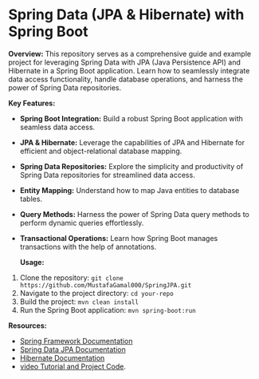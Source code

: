 # Spring Data (JPA & Hibernate) with Spring Boot

**Overview:**
This repository serves as a comprehensive guide and example project for leveraging Spring Data with JPA (Java Persistence API) and Hibernate in a Spring Boot application.
Learn how to seamlessly integrate data access functionality, handle database operations, and harness the power of Spring Data repositories.

**Key Features:**
- **Spring Boot Integration:** Build a robust Spring Boot application with seamless data access.
- **JPA & Hibernate:** Leverage the capabilities of JPA and Hibernate for efficient and object-relational database mapping.
- **Spring Data Repositories:** Explore the simplicity and productivity of Spring Data repositories for streamlined data access.
- **Entity Mapping:** Understand how to map Java entities to database tables.
- **Query Methods:** Harness the power of Spring Data query methods to perform dynamic queries effortlessly.
- **Transactional Operations:** Learn how Spring Boot manages transactions with the help of annotations.

  **Usage:**
1. Clone the repository: `git clone https://github.com/MustafaGamal000/SpringJPA.git`
2. Navigate to the project directory: `cd your-repo`
3. Build the project: `mvn clean install`
4. Run the Spring Boot application: `mvn spring-boot:run`

**Resources:**
- [Spring Framework Documentation](https://docs.spring.io/spring-framework/docs/current/reference/html/web.html)
- [Spring Data JPA Documentation](https://docs.spring.io/spring-data/jpa/docs/current/reference/html/#reference)
- [Hibernate Documentation](https://docs.jboss.org/hibernate/orm/current/userguide/html_single/Hibernate_User_Guide.html)
- [video Tutorial and Project Code](https://www.youtube.com/watch?v=lWn1P42Oshw).
